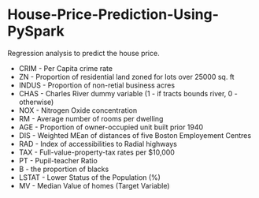 # House-Price-Prediction-Using-PySpark
Regression analysis to predict the house price.

 - CRIM - Per Capita crime rate 
 - ZN - Proportion of residential land zoned for lots over 25000 sq. ft
 - INDUS - Proportion of non-retial business acres 
 - CHAS - Charles River dummy variable (1 - if tracts bounds river, 0 -otherwise)
 - NOX - Nitrogen Oxide concentration
 - RM - Average number of rooms per dwelling
 - AGE - Proportion of owner-occupied unit built prior 1940
 - DIS - Weighted MEan of distances of five Boston Employement Centres
 - RAD - Index of accessibilities to Radial highways
 - TAX - Full-value-property-tax rates per $10,000
 - PT - Pupil-teacher Ratio
 - B - the proportion of blacks 
 -  LSTAT - Lower Status of the Population (%)
 -  MV - Median Value of homes (Target Variable)
